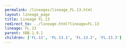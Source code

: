 ```yaml
---
permalink: /lineages/lineage_FL.13.html
layout: lineage_page
title: Lineage FL.13
redirect_to: ../lineage.html?lineage=FL.13
lineage: FL.13
parent: XBB.1.9.1
children: ['FL.13', 'FL.13.1', 'FL.13.2', 'FL.13.3']
---
```

